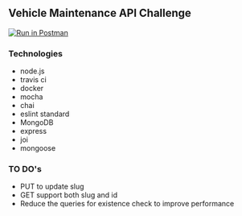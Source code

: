 ## Vehicle Maintenance API Challenge

[![Run in Postman](https://run.pstmn.io/button.svg)](https://app.getpostman.com/run-collection/ca1db85e2e778889e76a)

### Technologies

* node.js
* travis ci
* docker
* mocha
* chai
* eslint standard
* MongoDB
* express
* joi
* mongoose

### TO DO's

* PUT to update slug
* GET support both slug and id
* Reduce the queries for existence check to improve performance
